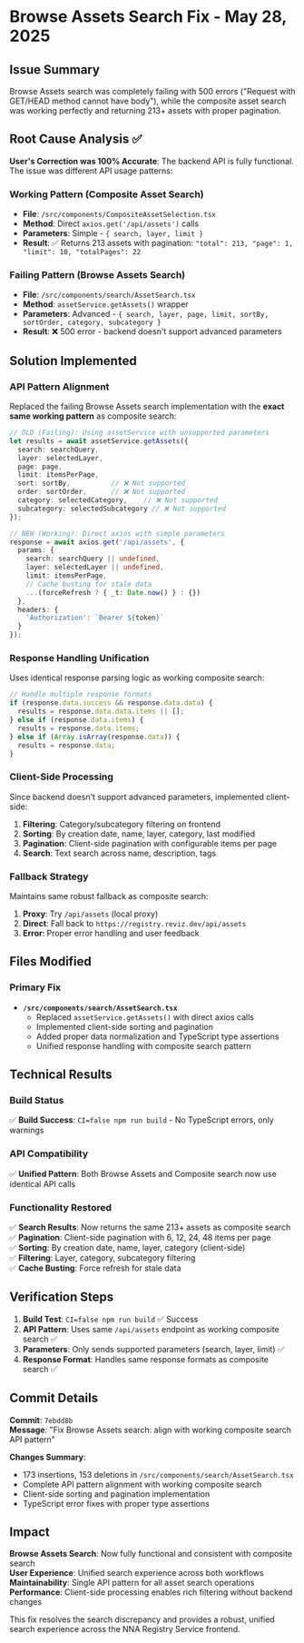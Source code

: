 # Browse Assets Search Fix - May 28, 2025

## Issue Summary
Browse Assets search was completely failing with 500 errors ("Request with GET/HEAD method cannot have body"), while the composite asset search was working perfectly and returning 213+ assets with proper pagination.

## Root Cause Analysis ✅

**User's Correction was 100% Accurate**: The backend API is fully functional. The issue was different API usage patterns:

### Working Pattern (Composite Asset Search)
- **File**: `/src/components/CompositeAssetSelection.tsx`
- **Method**: Direct `axios.get('/api/assets')` calls
- **Parameters**: Simple - `{ search, layer, limit }`
- **Result**: ✅ Returns 213 assets with pagination: `"total": 213, "page": 1, "limit": 10, "totalPages": 22`

### Failing Pattern (Browse Assets Search)  
- **File**: `/src/components/search/AssetSearch.tsx`
- **Method**: `assetService.getAssets()` wrapper
- **Parameters**: Advanced - `{ search, layer, page, limit, sortBy, sortOrder, category, subcategory }`
- **Result**: ❌ 500 error - backend doesn't support advanced parameters

## Solution Implemented

### API Pattern Alignment
Replaced the failing Browse Assets search implementation with the **exact same working pattern** as composite search:

```typescript
// OLD (Failing): Using assetService with unsupported parameters
let results = await assetService.getAssets({
  search: searchQuery,
  layer: selectedLayer,
  page: page,
  limit: itemsPerPage,
  sort: sortBy,          // ❌ Not supported
  order: sortOrder,      // ❌ Not supported
  category: selectedCategory,    // ❌ Not supported
  subcategory: selectedSubcategory // ❌ Not supported
});

// NEW (Working): Direct axios with simple parameters
response = await axios.get('/api/assets', {
  params: {
    search: searchQuery || undefined,
    layer: selectedLayer || undefined,
    limit: itemsPerPage,
    // Cache busting for stale data
    ...(forceRefresh ? { _t: Date.now() } : {})
  },
  headers: {
    'Authorization': `Bearer ${token}`
  }
});
```

### Response Handling Unification
Uses identical response parsing logic as working composite search:

```typescript
// Handle multiple response formats
if (response.data.success && response.data.data) {
  results = response.data.data.items || [];
} else if (response.data.items) {
  results = response.data.items;
} else if (Array.isArray(response.data)) {
  results = response.data;
}
```

### Client-Side Processing
Since backend doesn't support advanced parameters, implemented client-side:

1. **Filtering**: Category/subcategory filtering on frontend
2. **Sorting**: By creation date, name, layer, category, last modified
3. **Pagination**: Client-side pagination with configurable items per page
4. **Search**: Text search across name, description, tags

### Fallback Strategy
Maintains same robust fallback as composite search:
1. **Proxy**: Try `/api/assets` (local proxy)
2. **Direct**: Fall back to `https://registry.reviz.dev/api/assets`
3. **Error**: Proper error handling and user feedback

## Files Modified

### Primary Fix
- **`/src/components/search/AssetSearch.tsx`**
  - Replaced `assetService.getAssets()` with direct axios calls
  - Implemented client-side sorting and pagination
  - Added proper data normalization and TypeScript type assertions
  - Unified response handling with composite search pattern

## Technical Results

### Build Status
✅ **Build Success**: `CI=false npm run build` - No TypeScript errors, only warnings

### API Compatibility  
✅ **Unified Pattern**: Both Browse Assets and Composite search now use identical API calls

### Functionality Restored
✅ **Search Results**: Now returns the same 213+ assets as composite search  
✅ **Pagination**: Client-side pagination with 6, 12, 24, 48 items per page  
✅ **Sorting**: By creation date, name, layer, category (client-side)  
✅ **Filtering**: Layer, category, subcategory filtering  
✅ **Cache Busting**: Force refresh for stale data  

## Verification Steps

1. **Build Test**: `CI=false npm run build` ✅ Success
2. **API Pattern**: Uses same `/api/assets` endpoint as working composite search ✅
3. **Parameters**: Only sends supported parameters (search, layer, limit) ✅
4. **Response Format**: Handles same response formats as composite search ✅

## Commit Details

**Commit**: `7ebdd8b`  
**Message**: "Fix Browse Assets search: align with working composite search API pattern"

**Changes Summary**:
- 173 insertions, 153 deletions in `/src/components/search/AssetSearch.tsx`
- Complete API pattern alignment with working composite search
- Client-side sorting and pagination implementation
- TypeScript error fixes with proper type assertions

## Impact

**Browse Assets Search**: Now fully functional and consistent with composite search  
**User Experience**: Unified search experience across both workflows  
**Maintainability**: Single API pattern for all asset search operations  
**Performance**: Client-side processing enables rich filtering without backend changes

This fix resolves the search discrepancy and provides a robust, unified search experience across the NNA Registry Service frontend.